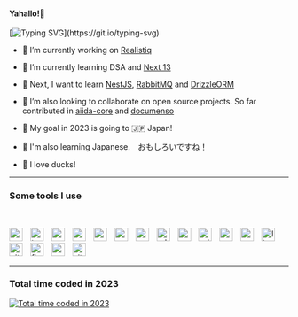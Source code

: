 #### Yahallo!👋

[![Typing SVG](https://readme-typing-svg.herokuapp.com?font=Nunito&pause=1000&color=FFFFFF&width=435&lines=Nice+to+meet+you!!;%E3%82%88%E3%82%8B%E3%81%97%E3%81%8F%E3%81%8A%E3%81%AD%E3%81%8C%E3%81%84%E3%81%97%E3%81%BE%E3%81%99!!)](https://git.io/typing-svg)

- 🔭 I’m currently working on [Realistiq](https://github.com/zahid47/Realistiq)

- 🌱 I’m currently learning DSA and [Next 13](https://nextjs.org)

- 🎯 Next, I want to learn [NestJS](https://nestjs.com), [RabbitMQ](https://www.rabbitmq.com) and [DrizzleORM](https://github.com/drizzle-team/drizzle-orm)

- 👯 I’m also looking to collaborate on open source projects. So far contributed in [aiida-core](https://github.com/aiidateam/aiida-core) and [documenso](https://github.com/documenso/documenso)

- 🛬 My goal in 2023 is going to 🇯🇵 Japan!

- 🍣 I'm also learning Japanese.　おもしろいですね！

- 🦆 I love ducks!

---

### Some tools I use

<br/>

<p>
<img title="vscode" alt="vscode" height="24" width="24" style="padding-right:10px;" src="https://cdn.simpleicons.org/visualstudiocode" />
<img title="typescript" alt="typescript" height="24" width="24" style="padding-right:10px;" src="https://cdn.simpleicons.org/typescript" />
<img title="nodejs" alt="nodejs" height="24" width="24" style="padding-right:10px;" src="https://cdn.simpleicons.org/nodedotjs" />
<img title="python" alt="python" height="24" width="24" style="padding-right:10px;" src="https://cdn.simpleicons.org/python" />
<img title="react" alt="react" height="24" width="24" style="padding-right:10px;" src="https://cdn.simpleicons.org/react" />
<img title="nextjs" alt="nextjs" height="24" width="24" style="padding-right:10px;" src="https://cdn.simpleicons.org/nextdotjs" />
<img title="express" alt="express" height="24" width="24" style="padding-right:10px;" src="https://cdn.simpleicons.org/express" />
<img title="adonisjs" alt="adonisjs" height="24" width="24" style="padding-right:10px;" src="https://cdn.simpleicons.org/adonisjs" />
<img title="socketio" alt="socketio" height="24" width="24" style="padding-right:10px;" src="https://cdn.simpleicons.org/socketdotio" />
<img title="prisma" alt="prisma" height="24" width="24" style="padding-right:10px;" src="https://cdn.simpleicons.org/prisma" />
<img title="mongodb" alt="mongodb" height="24" width="24" style="padding-right:10px;" src="https://cdn.simpleicons.org/mongodb" />
<img title="redis" alt="redis" height="24" width="24" style="padding-right:10px;" src="https://cdn.simpleicons.org/redis" />
<img title="linux" alt="linux" height="24" width="24" style="padding-right:10px;" src="https://cdn.simpleicons.org/linux" />
<img title="git" alt="git" height="24" width="24" style="padding-right:10px;" src="https://cdn.simpleicons.org/git" />
<img title="figma" alt="figma" height="24" width="24" style="padding-right:10px;" src="https://cdn.simpleicons.org/figma" />
<img title="postman" alt="postman" height="24" width="24" style="padding-right:10px;" src="https://cdn.simpleicons.org/postman" />
<img title="vitest" alt="vitest" height="24" width="24" style="padding-right:10px;" src="https://cdn.simpleicons.org/vitest" />
</p>

---
### Total time coded in 2023

<a title="Total time coded in 2023" href="https://wakatime.com/@6055ae70-d556-4248-90b9-efccb7eb9499"><img src="https://wakatime.com/badge/user/6055ae70-d556-4248-90b9-efccb7eb9499.svg?style=for-the-badge" alt="Total time coded in 2023" /></a>
